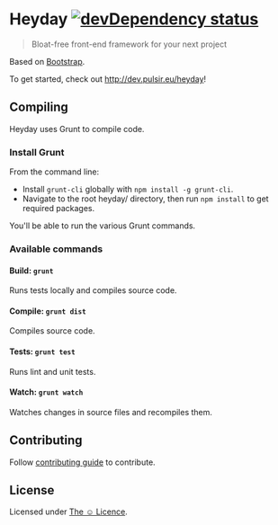 # Heyday [![devDependency status](https://david-dm.org/pulsir/heyday/dev-status.png?theme=shields.io)](https://david-dm.org/pulsir/heyday#info=devDependencies)

> Bloat-free front-end framework for your next project

Based on [Bootstrap](https://github.com/twbs/bootstrap).

To get started, check out <http://dev.pulsir.eu/heyday>!

## Compiling

Heyday uses Grunt to compile code.

### Install Grunt

From the command line:

* Install `grunt-cli` globally with `npm install -g grunt-cli`.
* Navigate to the root heyday/ directory, then run `npm install` to get
required packages.

You'll be able to run the various Grunt commands.

### Available commands

#### Build: `grunt`

Runs tests locally and compiles source code.

#### Compile: `grunt dist`

Compiles source code.

#### Tests: `grunt test`

Runs lint and unit tests.

#### Watch: `grunt watch`

Watches changes in source files and recompiles them.

## Contributing

Follow [contributing guide](http://docs.pulsir.eu/articles/contributing) to
contribute.

## License

Licensed under [The ☺ Licence](http://docs.pulsir.eu/articles/license).
